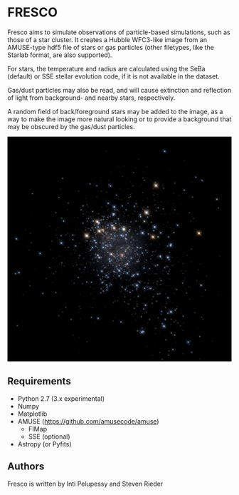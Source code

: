 # FRESCO
Fresco aims to simulate observations of particle-based simulations, such as
those of a star cluster. It creates a Hubble WFC3-like image from an AMUSE-type
hdf5 file of stars or gas particles (other filetypes, like the Starlab format,
are also supported). 

For stars, the temperature and radius are calculated using the SeBa (default)
or SSE stellar evolution code, if it is not available in the dataset.

Gas/dust particles may also be read, and will cause extinction and reflection
of light from background- and nearby stars, respectively.

A random field of back/foreground stars may be added to the image, as a way to
make the image more natural looking or to provide a background that may be
obscured by the gas/dust particles.

![Example image](test.png)

## Requirements

- Python 2.7 (3.x experimental)
- Numpy
- Matplotlib
- AMUSE (https://github.com/amusecode/amuse)
  - FIMap
  - SSE (optional)
- Astropy (or Pyfits)

## Authors

Fresco is written by Inti Pelupessy and Steven Rieder
